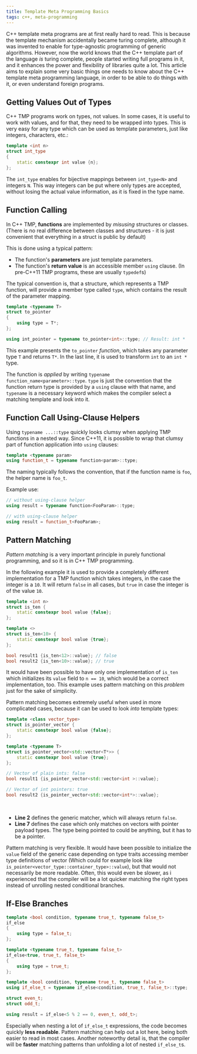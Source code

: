 ```yaml
---
title: Template Meta Programming Basics
tags: c++, meta-programming
---
```


C++ template meta programs are at first really hard to read.
This is because the template mechanism accidentally became turing complete, although it was invented to enable for type-agnostic programming of generic algorithms.
However, now the world knows that the C++ template  part of the language *is* turing complete, people started writing full programs in it, and it enhances the power and flexibility of libraries quite a lot.
This article aims to explain some very basic things one needs to know about the C++ template meta programming language, in order to be able to do things with it, or even understand foreign programs.

<!--more-->

## Getting Values Out of Types

C++ TMP programs work on types, not values.
In some cases, it is useful to work with values, and for that, they need to be wrapped into types.
This is very easy for any type which can be used as template parameters, just like integers, characters, etc.:

``` cpp
template <int n>
struct int_type
{
    static constexpr int value {n};
};
```

The `int_type` enables for bijective mappings between `int_type<N>` and integers `N`.
This way integers can be put where only types are accepted, without losing the actual value information, as it is fixed in the type name.

## Function Calling

In C++ TMP, **functions** are implemented by *misusing* structures or classes.
(There is no real difference between classes and structures - it is just convenient that everything in a struct is public by default)

This is done using a typical pattern:

- The function's **parameters** are just template parameters.
- The function's **return value** is an accessible member `using` clause. (In pre-C++11 TMP programs, these are usually `typedef`s)

The typical convention is, that a structure, which represents a TMP function, will provide a member type called `type`, which contains the result of the parameter mapping.

``` cpp
template <typename T>
struct to_pointer
{
    using type = T*;
};

using int_pointer = typename to_pointer<int>::type; // Result: int *
```

This example presents the `to_pointer` *function*, which takes any parameter type `T` and returns `T*`.
In the last line, it is used to transform `int` to an `int *` type.

The function is *applied* by writing `typename function_name<parameter>::type`.
`type` is just the convention that the function return type is provided by a `using` clause with that name, and `typename` is a necessary keyword which makes the compiler select a matching template and look into it.

## Function Call Using-Clause Helpers

Using `typename ...::type` quickly looks clumsy when applying TMP functions in a nested way.
Since C++11, it is possible to wrap that clumsy part of function application into `using` clauses:

``` cpp
template <typename param>
using function_t = typename function<param>::type;
```

The naming typically follows the convention, that if the function name is `foo`, the helper name is `foo_t`.

Example use:

``` cpp
// without using-clause helper
using result = typename function<FooParam>::type;

// with using-clause helper
using result = function_t<FooParam>;
```

## Pattern Matching

*Pattern matching* is a very important principle in purely functional programming, and so it is in C++ TMP programming.

In the following example it is used to provide a completely different implementation for a TMP function which takes integers, in the case the integer is a `10`.
It will return `false` in all cases, but `true` in case the integer is of the value `10`.

``` cpp
template <int n>
struct is_ten {
    static constexpr bool value {false};
};

template <>
struct is_ten<10> {
    static constexpr bool value {true};
};

bool result1 {is_ten<12>::value}; // false
bool result2 {is_ten<10>::value}; // true
```

It would have been possible to have only one implementation of `is_ten` which initializes its `value` field to `n == 10`, which would be a correct implementation, too.
This example uses pattern matching on this *problem* just for the sake of simplicity.

Pattern matching becomes extremely useful when used in more complicated cases, because it can be used to look *into* template types:

``` {.cpp .numberLines }
template <class vector_type>
struct is_pointer_vector {
    static constexpr bool value {false};
};

template <typename T>
struct is_pointer_vector<std::vector<T*>> {
    static constexpr bool value {true};
};

// Vector of plain ints: false
bool result1 {is_pointer_vector<std::vector<int >::value};

// Vector of int pointers: true
bool result2 {is_pointer_vector<std::vector<int*>::value};
```
<br>

- **Line 2** defines the generic matcher, which will always return `false`.
- **Line 7** defines the case which only matches on vectors with pointer payload types. The type being pointed to could be anything, but it has to be a pointer.

Pattern matching is very flexible.
It would have been possible to initialize the `value` field of the generic case depending on type traits accessing member type definitions of vector (Which could for example look like `is_pointer<vector_type::container_type>::value`), but that would not necessarily be more readable.
Often, this would even be slower, as i experienced that the compiler will be a lot quicker matching the right types instead of unrolling nested conditional branches.

## If-Else Branches

``` cpp
template <bool condition, typename true_t, typename false_t>
if_else
{
    using type = false_t;
};

template <typename true_t, typename false_t>
if_else<true, true_t, false_t>
{
    using type = true_t;
};

template <bool condition, typename true_t, typename false_t>
using if_else_t = typename if_else<condition, true_t, false_t>::type;

struct even_t;
struct odd_t;

using result = if_else<5 % 2 == 0, even_t, odd_t>;
```

Especially when nesting a lot of `if_else_t` expressions, the code becomes quickly **less readable**.
Pattern matching can help out a lot here, being both easier to read in most cases.
Another noteworthy detail is, that the compiler will be **faster** matching patterns than unfolding a lot of nested `if_else_t`s.
